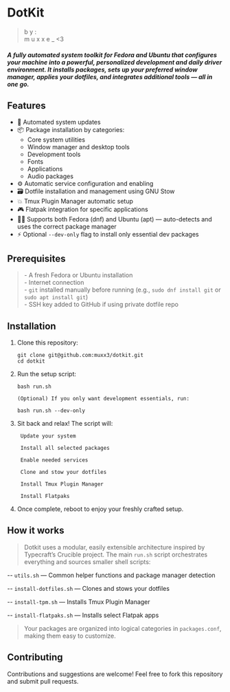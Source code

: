 # DotKit
>b
>y :  
>m
>u
>x
>x
>e
>_
> <3


##### A fully automated system toolkit for Fedora and Ubuntu that configures your machine into a powerful, personalized development and daily driver environment. It installs packages, sets up your preferred window manager, applies your dotfiles, and integrates additional tools — all in one go.

## Features

- 🔄 Automated system updates
- 📦 Package installation by categories:
  - Core system utilities
  - Window manager and desktop tools
  - Development tools
  - Fonts
  - Applications
  - Audio packages
- ⚙️ Automatic service configuration and enabling
- 🗃️ Dotfile installation and management using GNU Stow
- 💥 Tmux Plugin Manager automatic setup
- 🎮 Flatpak integration for specific applications
- 🧑‍💻 Supports both Fedora (dnf) and Ubuntu (apt) — auto-detects and uses the correct package manager
- ⚡ Optional `--dev-only` flag to install only essential dev packages

## Prerequisites

> \- A fresh Fedora or Ubuntu installation\
> \- Internet connection\
> \- `git` installed manually before running (e.g., `sudo dnf install git` or `sudo apt install git`)\
> \- SSH key added to GitHub if using private dotfile repo

## Installation

1.  Clone this repository:

        git clone git@github.com:muxx3/dotkit.git
        cd dotkit


2.  Run the setup script:

        bash run.sh

        (Optional) If you only want development essentials, run:

        bash run.sh --dev-only

3. Sit back and relax! The script will:

        Update your system

        Install all selected packages

        Enable needed services

        Clone and stow your dotfiles

        Install Tmux Plugin Manager

        Install Flatpaks

4. Once complete, reboot to enjoy your freshly crafted setup.

## How it works

> Dotkit uses a modular, easily extensible architecture inspired by Typecraft’s Crucible project. The main `run.sh` script orchestrates everything and sources smaller shell scripts:


--    `utils.sh` — Common helper functions and package manager detection

--    `install-dotfiles.sh` — Clones and stows your dotfiles

--    `install-tpm.sh` — Installs Tmux Plugin Manager

--    `install-flatpaks.sh` — Installs select Flatpak apps

>Your packages are organized into logical categories in `packages.conf`, making them easy to customize.

## Contributing
Contributions and suggestions are welcome! Feel free to fork this repository and submit pull requests.

